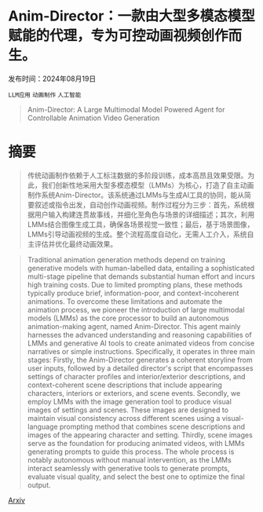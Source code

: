 # Anim-Director：一款由大型多模态模型赋能的代理，专为可控动画视频创作而生。

发布时间：2024年08月19日

`LLM应用` `动画制作` `人工智能`

> Anim-Director: A Large Multimodal Model Powered Agent for Controllable Animation Video Generation

# 摘要

> 传统动画制作依赖于人工标注数据的多阶段训练，成本高昂且效果受限。为此，我们创新性地采用大型多模态模型（LMMs）为核心，打造了自主动画制作系统Anim-Director。该系统通过LMMs与生成AI工具的协同，能从简要叙述或指令出发，自动创作动画视频。制作过程分为三步：首先，系统根据用户输入构建连贯故事线，并细化至角色与场景的详细描述；其次，利用LMMs结合图像生成工具，确保各场景视觉一致性；最后，基于场景图像，LMMs引导动画视频的生成。整个流程高度自动化，无需人工介入，系统自主评估并优化最终动画效果。

> Traditional animation generation methods depend on training generative models with human-labelled data, entailing a sophisticated multi-stage pipeline that demands substantial human effort and incurs high training costs. Due to limited prompting plans, these methods typically produce brief, information-poor, and context-incoherent animations. To overcome these limitations and automate the animation process, we pioneer the introduction of large multimodal models (LMMs) as the core processor to build an autonomous animation-making agent, named Anim-Director. This agent mainly harnesses the advanced understanding and reasoning capabilities of LMMs and generative AI tools to create animated videos from concise narratives or simple instructions. Specifically, it operates in three main stages: Firstly, the Anim-Director generates a coherent storyline from user inputs, followed by a detailed director's script that encompasses settings of character profiles and interior/exterior descriptions, and context-coherent scene descriptions that include appearing characters, interiors or exteriors, and scene events. Secondly, we employ LMMs with the image generation tool to produce visual images of settings and scenes. These images are designed to maintain visual consistency across different scenes using a visual-language prompting method that combines scene descriptions and images of the appearing character and setting. Thirdly, scene images serve as the foundation for producing animated videos, with LMMs generating prompts to guide this process. The whole process is notably autonomous without manual intervention, as the LMMs interact seamlessly with generative tools to generate prompts, evaluate visual quality, and select the best one to optimize the final output.

[Arxiv](https://arxiv.org/abs/2408.09787)